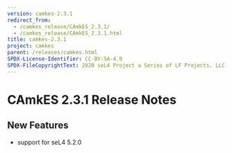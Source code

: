 ```yaml
---
version: camkes-2.3.1
redirect_from:
  - /camkes_release/CAmkES_2.3.1/
  - /camkes_release/CAmkES_2.3.1.html
title: camkes-2.3.1
project: camkes
parent: /releases/camkes.html
SPDX-License-Identifier: CC-BY-SA-4.0
SPDX-FileCopyrightText: 2020 seL4 Project a Series of LF Projects, LLC.
---
```

# CAmkES 2.3.1 Release Notes


## New Features


- support for seL4 5.2.0


